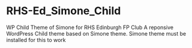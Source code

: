 # RHS-Ed_Simone_Child
WP Child Theme of Simone for RHS Edinburgh FP Club
A reponsive WordPress Child theme based on Simone theme.
Simone theme must be installed for this to work
